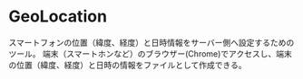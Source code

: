# GeoLocation

スマートフォンの位置（緯度、経度）と日時情報をサーバー側へ設定するためのツール。
端末（スマートホンなど）のブラウザー(Chrome)でアクセスし、端末の位置（緯度、経度）と日時の情報をファイルとして作成できる。
